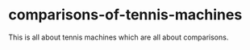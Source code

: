 # comparisons-of-tennis-machines
This is all about tennis machines which are all about comparisons.  
